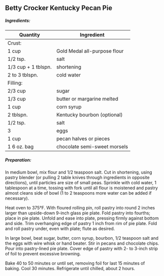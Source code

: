 
## Betty Crocker Kentucky Pecan Pie

##### Ingredients:

| Quantity            | Ingredient                   |
|---------------------|------------------------------|
| Crust:              |                              |
| 1 cup               | Gold Medal all-purpose flour |
| 1/2 tsp.            | salt                         |
| 1/3 cup + 1 tblspn. | shortening                   |
| 2 to 3 tblspn.      | cold water                   |
| Filling:            |                              |
| 2/3 cup             | sugar                        |
| 1/3 cup             | butter or margarine melted   |
| 1 cup               | corn syrup                   |
| 2 tblspn.           | Kentucky bourbon (optional)  |
| 1/2 tsp.            | salt                         |
| 3                   | eggs                         |
| 1 cup               | pecan halves or pieces       |
| 1 6 oz. bag         | chocolate semi-sweet morsels |

##### Preparation:

In medium bowl, mix flour and 1/2 teaspoon salt. Cut in shortening, using pastry blender (or pulling 2 table knives 
through ingredients in opposite directions), until particles are size of small peas. Sprinkle with cold 
water, 1 tablespoon at a time, tossing with fork until all flour is moistened and pastry almost cleans 
side of bowl (1 to 2 teaspoons more water can be added if necessary).

Heat oven to 375°F. With floured rolling pin, roll pastry into round 2 inches larger than upside-down 9-inch 
glass pie plate. Fold pastry into fourths; place in pie plate. Unfold and ease into plate, pressing firmly 
against bottom and side. Trim overhanging edge of pastry 1 inch from rim of pie plate. Fold and roll pastry 
under, even with plate; flute as desired.

In large bowl, beat sugar, butter, corn syrup, bourbon, 1/2 teaspoon salt and the eggs with wire whisk or hand 
beater. Stir in pecans and chocolate chips. Pour into pastry-lined pie plate. Cover edge of pastry with 2- to 3-inch 
strip of foil to prevent excessive browning.

Bake 40 to 50 minutes or until set, removing foil for last 15 minutes of baking. Cool 30 minutes. Refrigerate 
until chilled, about 2 hours.


